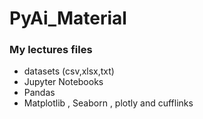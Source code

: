 # PyAi_Material
### My lectures files
- datasets (csv,xlsx,txt) 
- Jupyter Notebooks 
- Pandas
- Matplotlib , Seaborn , plotly and cufflinks

